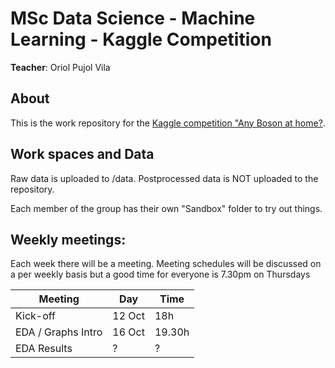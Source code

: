 # MSc Data Science - Machine Learning - Kaggle Competition
**Teacher**: Oriol Pujol Vila

## About

This is the work repository for the [Kaggle competition "Any Boson at home?](https://www.kaggle.com/c/cernsignal/data).

## Work spaces and Data

Raw data is uploaded to /data. Postprocessed data is NOT uploaded to the repository.

Each member of the group has their own "Sandbox" folder to try out things.

## Weekly meetings:

Each week there will be a meeting. Meeting schedules will be discussed on a per weekly basis but a good time for everyone is 7.30pm on Thursdays

Meeting               | Day       | Time
---                   |---        |---
Kick-off              |12 Oct     |18h
EDA / Graphs Intro    |16 Oct     |19.30h
EDA Results           |?          |?
